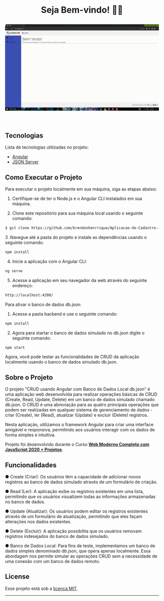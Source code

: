 <h1 align="center">
Seja Bem-vindo! 🙋‍♂️
</h1>

<h2 align="center">
    <img alt="Angular" src="./crud/frontend/src/assets/img/fb084b77-674e-4a9b-803f-a44965383dc6.gif" />
</h2>

<br>

## Tecnologias

Lista de tecnologias utilizadas no projeto:

- [Angular](https://angular.io/)
- [JSON Server](https://github.com/typicode/json-server)

## Como Executar o Projeto

Para executar o projeto localmente em sua máquina, siga as etapas abaixo:

1. Certifique-se de ter o Node.js e o Angular CLI instalados em sua máquina.

2. Clone este repositório para sua máquina local usando o seguinte comando:

```bash
$ git clone https://github.com/brendonhenrrique/Aplicacao-de-Cadastro--CRUD--Com-Angular.git
```

3 .Navegue até a pasta do projeto e instale as dependências usando o seguinte comando:
```bash
npm install
```

4. Inicie a aplicação com o Angular CLI:
```bash
ng serve
```
5. Acesse a aplicação em seu navegador da web através do seguinte endereço:
```bash
http://localhost:4200/
```
 
Para ativar o banco de dados db.json:

1. Acesse a pasta backend e use o seguinte comando: 
```bash
npm install
```

2. Agora para startar o banco de dados simulado no db.json digite o seguinte comando:
```bash
npm start
```

Agora, você pode testar as funcionalidades de CRUD da aplicação localmente usando o banco de dados simulado db.json.
## Sobre o Projeto

O projeto "CRUD usando Angular com Banco de Dados Local db.json" é uma aplicação web desenvolvida para realizar operações básicas de CRUD (Create, Read, Update, Delete) em um banco de dados simulado chamado db.json. O CRUD é uma abreviação para as quatro principais operações que podem ser realizadas em qualquer sistema de gerenciamento de dados - criar (Create), ler (Read), atualizar (Update) e excluir (Delete) registros.

Nesta aplicação, utilizamos o framework Angular para criar uma interface amigável e responsiva, permitindo aos usuários interagir com os dados de forma simples e intuitiva.

Projeto foi desenvolvido durante o Curso **[Web Moderno Completo com JavaScript 2020 + Projetos](https://www.udemy.com/share/1013eS3@QCG18scCQqKNc5ybG1CiBN0iZc6bBJbMi3PLX4HS0JMbfl6WBv5s_cq_UMlwksMU4w==/)**.

## Funcionalidades

● Create (Criar): Os usuários têm a capacidade de adicionar novos registros ao banco de dados simulado através de um formulário de criação.

● Read (Ler): A aplicação exibe os registros existentes em uma lista, permitindo que os usuários visualizem todas as informações armazenadas no banco de dados.

● Update (Atualizar): Os usuários podem editar os registros existentes através de um formulário de atualização, permitindo que eles façam alterações nos dados existentes.

● Delete (Excluir): A aplicação possibilita que os usuários removam registros indesejados do banco de dados simulado.

● Banco de Dados Local: Para fins de teste, implementamos um banco de dados simples denominado db.json, que opera apenas localmente. Essa abordagem nos permite simular as operações CRUD sem a necessidade de uma conexão com um banco de dados remoto.

## License

Esse projeto está sob a [licença MIT](LICENSE.md).

---